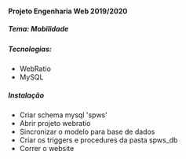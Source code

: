 #### Projeto Engenharia Web 2019/2020

##### Tema: Mobilidade

##### Tecnologias:
- WebRatio
- MySQL

##### Instalação

- Criar schema mysql 'spws'
- Abrir projeto webratio
- Sincronizar o modelo para base de dados
- Criar os triggers e procedures da pasta spws_db
- Correr o website
